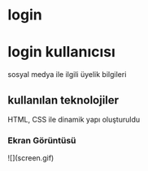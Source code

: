# login

<h1> login kullanıcısı </h1>

sosyal medya ile ilgili üyelik bilgileri 

<h2> kullanılan teknolojiler</h2>
HTML, CSS ile dinamik yapı oluşturuldu
<h3>Ekran Görüntüsü</h3>
![](screen.gif)